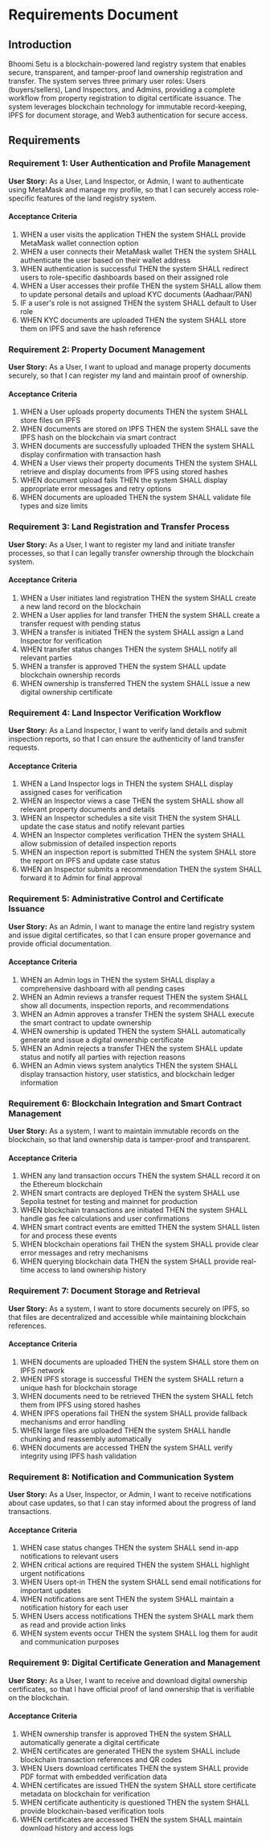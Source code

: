 # Requirements Document

## Introduction

Bhoomi Setu is a blockchain-powered land registry system that enables secure, transparent, and tamper-proof land ownership registration and transfer. The system serves three primary user roles: Users (buyers/sellers), Land Inspectors, and Admins, providing a complete workflow from property registration to digital certificate issuance. The system leverages blockchain technology for immutable record-keeping, IPFS for document storage, and Web3 authentication for secure access.

## Requirements

### Requirement 1: User Authentication and Profile Management

**User Story:** As a User, Land Inspector, or Admin, I want to authenticate using MetaMask and manage my profile, so that I can securely access role-specific features of the land registry system.

#### Acceptance Criteria

1. WHEN a user visits the application THEN the system SHALL provide MetaMask wallet connection option
2. WHEN a user connects their MetaMask wallet THEN the system SHALL authenticate the user based on their wallet address
3. WHEN authentication is successful THEN the system SHALL redirect users to role-specific dashboards based on their assigned role
4. WHEN a User accesses their profile THEN the system SHALL allow them to update personal details and upload KYC documents (Aadhaar/PAN)
5. IF a user's role is not assigned THEN the system SHALL default to User role
6. WHEN KYC documents are uploaded THEN the system SHALL store them on IPFS and save the hash reference

### Requirement 2: Property Document Management

**User Story:** As a User, I want to upload and manage property documents securely, so that I can register my land and maintain proof of ownership.

#### Acceptance Criteria

1. WHEN a User uploads property documents THEN the system SHALL store files on IPFS
2. WHEN documents are stored on IPFS THEN the system SHALL save the IPFS hash on the blockchain via smart contract
3. WHEN documents are successfully uploaded THEN the system SHALL display confirmation with transaction hash
4. WHEN a User views their property documents THEN the system SHALL retrieve and display documents from IPFS using stored hashes
5. WHEN document upload fails THEN the system SHALL display appropriate error messages and retry options
6. WHEN documents are uploaded THEN the system SHALL validate file types and size limits

### Requirement 3: Land Registration and Transfer Process

**User Story:** As a User, I want to register my land and initiate transfer processes, so that I can legally transfer ownership through the blockchain system.

#### Acceptance Criteria

1. WHEN a User initiates land registration THEN the system SHALL create a new land record on the blockchain
2. WHEN a User applies for land transfer THEN the system SHALL create a transfer request with pending status
3. WHEN a transfer is initiated THEN the system SHALL assign a Land Inspector for verification
4. WHEN transfer status changes THEN the system SHALL notify all relevant parties
5. WHEN a transfer is approved THEN the system SHALL update blockchain ownership records
6. WHEN ownership is transferred THEN the system SHALL issue a new digital ownership certificate

### Requirement 4: Land Inspector Verification Workflow

**User Story:** As a Land Inspector, I want to verify land details and submit inspection reports, so that I can ensure the authenticity of land transfer requests.

#### Acceptance Criteria

1. WHEN a Land Inspector logs in THEN the system SHALL display assigned cases for verification
2. WHEN an Inspector views a case THEN the system SHALL show all relevant property documents and details
3. WHEN an Inspector schedules a site visit THEN the system SHALL update the case status and notify relevant parties
4. WHEN an Inspector completes verification THEN the system SHALL allow submission of detailed inspection reports
5. WHEN an inspection report is submitted THEN the system SHALL store the report on IPFS and update case status
6. WHEN an Inspector submits a recommendation THEN the system SHALL forward it to Admin for final approval

### Requirement 5: Administrative Control and Certificate Issuance

**User Story:** As an Admin, I want to manage the entire land registry system and issue digital certificates, so that I can ensure proper governance and provide official documentation.

#### Acceptance Criteria

1. WHEN an Admin logs in THEN the system SHALL display a comprehensive dashboard with all pending cases
2. WHEN an Admin reviews a transfer request THEN the system SHALL show all documents, inspection reports, and recommendations
3. WHEN an Admin approves a transfer THEN the system SHALL execute the smart contract to update ownership
4. WHEN ownership is updated THEN the system SHALL automatically generate and issue a digital ownership certificate
5. WHEN an Admin rejects a transfer THEN the system SHALL update status and notify all parties with rejection reasons
6. WHEN an Admin views system analytics THEN the system SHALL display transaction history, user statistics, and blockchain ledger information

### Requirement 6: Blockchain Integration and Smart Contract Management

**User Story:** As a system, I want to maintain immutable records on the blockchain, so that land ownership data is tamper-proof and transparent.

#### Acceptance Criteria

1. WHEN any land transaction occurs THEN the system SHALL record it on the Ethereum blockchain
2. WHEN smart contracts are deployed THEN the system SHALL use Sepolia testnet for testing and mainnet for production
3. WHEN blockchain transactions are initiated THEN the system SHALL handle gas fee calculations and user confirmations
4. WHEN smart contract events are emitted THEN the system SHALL listen for and process these events
5. WHEN blockchain operations fail THEN the system SHALL provide clear error messages and retry mechanisms
6. WHEN querying blockchain data THEN the system SHALL provide real-time access to land ownership history

### Requirement 7: Document Storage and Retrieval

**User Story:** As a system, I want to store documents securely on IPFS, so that files are decentralized and accessible while maintaining blockchain references.

#### Acceptance Criteria

1. WHEN documents are uploaded THEN the system SHALL store them on IPFS network
2. WHEN IPFS storage is successful THEN the system SHALL return a unique hash for blockchain storage
3. WHEN documents need to be retrieved THEN the system SHALL fetch them from IPFS using stored hashes
4. WHEN IPFS operations fail THEN the system SHALL provide fallback mechanisms and error handling
5. WHEN large files are uploaded THEN the system SHALL handle chunking and reassembly automatically
6. WHEN documents are accessed THEN the system SHALL verify integrity using IPFS hash validation

### Requirement 8: Notification and Communication System

**User Story:** As a User, Inspector, or Admin, I want to receive notifications about case updates, so that I can stay informed about the progress of land transactions.

#### Acceptance Criteria

1. WHEN case status changes THEN the system SHALL send in-app notifications to relevant users
2. WHEN critical actions are required THEN the system SHALL highlight urgent notifications
3. WHEN Users opt-in THEN the system SHALL send email notifications for important updates
4. WHEN notifications are sent THEN the system SHALL maintain a notification history for each user
5. WHEN Users access notifications THEN the system SHALL mark them as read and provide action links
6. WHEN system events occur THEN the system SHALL log them for audit and communication purposes

### Requirement 9: Digital Certificate Generation and Management

**User Story:** As a User, I want to receive and download digital ownership certificates, so that I have official proof of land ownership that is verifiable on the blockchain.

#### Acceptance Criteria

1. WHEN ownership transfer is approved THEN the system SHALL automatically generate a digital certificate
2. WHEN certificates are generated THEN the system SHALL include blockchain transaction references and QR codes
3. WHEN Users download certificates THEN the system SHALL provide PDF format with embedded verification data
4. WHEN certificates are issued THEN the system SHALL store certificate metadata on blockchain for verification
5. WHEN certificate authenticity is questioned THEN the system SHALL provide blockchain-based verification tools
6. WHEN certificates are accessed THEN the system SHALL maintain download history and access logs